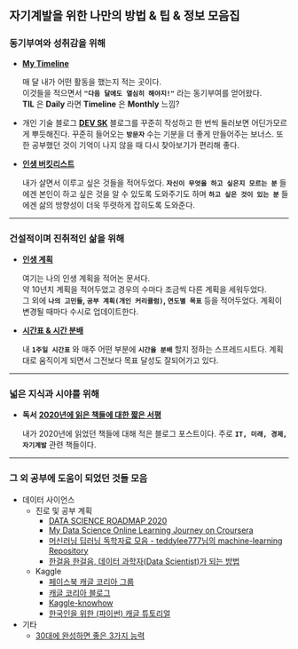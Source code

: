 ## 자기계발을 위한 나만의 방법 & 팁 & 정보 모음집



### 동기부여와 성취감을 위해

- [__My Timeline__](https://docs.google.com/document/d/1NO2tOIyM3Te0YAXVEz0HDkK84MUK2BydWHt7mmn4tQ4/edit?usp=sharing)

  매 달 내가 어떤 활동을 했는지 적는 곳이다.  
  이것들을 적으면서 __`"다음 달에도 열심히 해야지!"`__ 라는 동기부여를 얻어왔다.  
  __TIL__ 은 __Daily__ 라면 __Timeline__ 은 __Monthly__ 느낌?   
  
- 개인 기술 블로그 [__DEV SK__](https://velog.io/@kwonhl0211)
  블로그를 꾸준히 작성하고 한 번씩 둘러보면 어딘가모르게 뿌듯해진다.
  꾸준히 들어오는 __`방문자`__ 수는 기분을 더 좋게 만들어주는 보너스. 
  또한 공부했던 것이 기억이 나지 않을 때 다시 찾아보기가 편리해 좋다. 

- [__인생 버킷리스트__](https://docs.google.com/document/d/1D2jpemIWSp7_dgR8K16i4K5D6NTrDjTIoN8wP0Jl-OI/edit?usp=sharing)

  내가 살면서 이루고 싶은 것들을 적어두었다.
  __`자신이 무엇을 하고 싶은지 모르는 분`__ 들에겐 본인이 하고 싶은 것을 알 수 있도록 도와주기도 하며
  __`하고 싶은 것이 있는 분`__ 들에겐 삶의 방향성이 더욱 뚜렷하게 잡히도록 도와준다.

***

### 건설적이며 진취적인 삶을 위해

- [__인생 계획__](https://docs.google.com/document/d/1t06B-ZySe4J6CpsW-YZQZcgSpIvNjFLVGIANudXL2Yc/edit?usp=sharing)

  여기는 나의 인생 계획을 적어논 문서다.  
  약 10년치 계획을 적어두었고 경우의 수마다 조금씩 다른 계획을 세워두었다.  
  그 외에 __`나의 고민들`, `공부 계획(개인 커리큘럼)`, `연도별 목표`__ 등을 적어두었다. 
  계획이 변경될 때마다 수시로 업데이트한다.  

- [__시간표 & 시간 분배__](https://docs.google.com/spreadsheets/d/1_DHtfVCCNBpWc6pN-z4a-_vp2eD_IiQuJUTfzPphwEs/edit?usp=sharing)

  내 __`1주일 시간표`__ 와 매주 어떤 부분에 __`시간을 분배`__ 할지 정하는 스프레드시트다.
  계획대로 움직이게 되면서 그전보다 목표 달성도 잘되어가고 있다.

* * *

### 넓은 지식과 시야를 위해

- __독서__ [__2020년에 읽은 책들에 대한 짧은 서평__](https://velog.io/@kwonhl0211/2020%EB%85%84%EC%97%90-%EC%9D%BD%EC%9D%80-%EC%B1%85%EB%93%A4%EC%97%90-%EB%8C%80%ED%95%9C-%EC%A7%A7%EC%9D%80-%EC%84%9C%ED%8F%89)

  내가 2020년에 읽었던 책들에 대해 적은 블로그 포스트이다.
  주로 __`IT, 미래, 경제, 자기계발`__ 관련 책들이다.

***

### 그 외 공부에 도움이 되었던 것들 모음

- 데이터 사이언스
  - 진로 및 공부 계획
    - [DATA SCIENCE ROADMAP 2020](https://medium.com/@ArtisOne/data-science-roadmap-2020-b256fb948404)
    - [My Data Science Online Learning Journey on Croursera](https://www.kdnuggets.com/2020/11/data-science-online-learning-journey-coursera.html)
    - [머신러닝 딥러닝 독학자료 모음 - teddylee777님의 machine-learning Repository](https://github.com/teddylee777/machine-learning) 
    - [한걸음 한걸음, 데이터 과학자(Data Scientist)가 되는 방법](https://theorydb.github.io/dev/2020/04/12/dev-competition-how-to-become-data-scientist/)
  - Kaggle
    - [페이스북 캐글 코리아 그룹](https://www.facebook.com/groups/KaggleKoreaOpenGroup)
    - [캐글 코리아 블로그](https://kaggle-kr.tistory.com/)
    - [Kaggle-knowhow](https://github.com/zzsza/Kaggle-knowhow)
    - [한국인을 위한 (파이썬) 캐글 튜토리얼](https://github.com/seriousran/kaggle-for-korean)
- 기타
  - [30대에 완성하면 좋은 3가지 능력](https://brunch.co.kr/@dryjshin/372)
